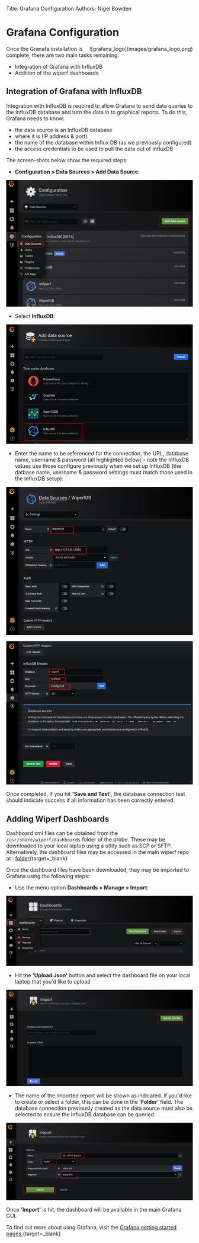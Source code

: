 Title: Grafana Configuration
Authors: Nigel Bowden

# Grafana Configuration
<div style="float: right;">
![grafana_logo](images/grafana_logo.png)
</div>Once the Granafa installation is complete, there are two main tasks remaining:

- Integration of Grafana with InfluxDB
- Addition of the wiperf dashboards


## Integration of Grafana with InfluxDB
Integration with InfluxDB is required to allow Grafana to send data queries to the InfluxDB database and turn the data in to graphical reports. To do this, Grafana needs to know:

- the data source is an InfluxDB database
- where it is (IP address & port)
- the name of the database within Influx DB (as we previously configured)
- the access credentials to be used to pull the data out of InfluxDB

The screen-shots below show the required steps:

- __Configuration > Data Sources > Add Data Source__:

![grafana_cfg1](images/grafana_cfg1.png)

- Select __InfluxDB__:

![grafana_cfg2](images/grafana_cfg2.png)

- Enter the name to be referenced for the connection, the URL, database name, username & password (all highlighted below) - note the InfluxDB values use those configure previously when we set up InfluxDB (the datbase name, username & password settings must match those used in the InfluxDB setup):

![grafana_cfg3](images/grafana_cfg3.png)

![grafana_cfg4](images/grafana_cfg4.png)

Once completed, if you hit __'Save and Test'__, the database connection test should indicate success if all information has been correctly entered.  


## Adding Wiperf Dashboards

Dashboard xml files can be obtained from the ```/usr/share/wiperf/dashboards``` folder of the probe. These may be downloaded to your local laptop using a utlity such as SCP or SFTP. Alternatively, the dashboard files may be accessed in the main wiperf repo at :  [folder](https://github.com/wifinigel/wiperf/tree/main/dashboards){target=_blank}

Once the dashboard files have been downloaded, they may be imported to Grafana using the following steps:

- Use the menu option __Dashboards > Manage > Import__:

![grafana_dashboard1](images/grafana_dashboard1.png)

- Hit the __'Upload Json'__ button and select the dashboard file on your local laptop that you'd like to upload

![grafana_dashboard2](images/grafana_dashboard2.png)

- The name of the imported report will be shown as indicated. If you'd like to create or select a folder, this can be done in the __'Folder'__ field. The database connection previously created as the data source must also be selected to ensure the InfluxDB database can be queried: 

![grafana_dashboard3](images/grafana_dashboard3.png)

Once __'Import'__ is hit, the dashboard will be available in the main Grafana GUI.

To find out more about usng Grafana, visit the [Grafana getting started pages.](https://grafana.com/docs/grafana/latest/getting-started/getting-started/){target=_blank}


